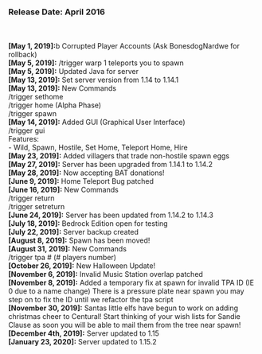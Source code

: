 <h3>Release Date: April 2016</h3><br><br>
<b>[May 1, 2019]:</b>b Corrupted Player Accounts (Ask BonesdogNardwe for rollback)<br>
<b>[May 5, 2019]:</b> /trigger warp 1 teleports you to spawn<br>
<b>[May 5, 2019]:</b> Updated Java for server<br>
<b>[May 13, 2019]:</b> Set server version from 1.14 to 1.14.1<br>
<b>[May 13, 2019]:</b> New Commands<br>
/trigger sethome<br>
/trigger home (Alpha Phase)<br>
/trigger spawn<br>
<b>[May 14, 2019]:</b> Added GUI (Graphical User Interface)<br>
/trigger gui<br>
Features:<br>
- Wild, Spawn, Hostile, Set Home, Teleport Home, Hire<br>
<b>[May 23, 2019]:</b> Added villagers that trade non-hostile spawn eggs<br>
<b>[May 27, 2019]:</b> Server has been upgraded from 1.14.1 to 1.14.2<br>
<b>[May 28, 2019]:</b> Now accepting BAT donations!<br>
<b>[June 9, 2019]:</b> Home Teleport Bug patched<br>
<b>[June 16, 2019]:</b> New Commands<br>
/trigger return<br>
/trigger setreturn<br>
<b>[June 24, 2019]:</b> Server has been updated from 1.14.2 to 1.14.3<br>
<b>[July 18, 2019]:</b> Bedrock Edition open for testing<br>
<b>[July 22, 2019]:</b> Server backup created<br>
<b>[August 8, 2019]:</b> Spawn has been moved!<br>
<b>[August 31, 2019]:</b> New Commands<br>
/trigger tpa # (# players number)<br>
<b>[October 26, 2019]:</b> New Halloween Update!<br>
<b>[November 6, 2019]:</b> Invalid Music Station overlap patched<br>
<b>[November 8, 2019]:</b> Added a temporary fix at spawn for invalid TPA ID (IE 0 due to a name change) There is a pressure plate near spawn you may step on to fix the ID until we refactor the tpa script<br>
<b>[November 30, 2019]:</b> Santas little elfs have begun to work on adding christmas cheer to Centural! Start thinking of your wish lists for Sandie Clause as soon you will be able to mail them from the tree near spawn!<br>
<b>[December 4th, 2019]:</b> Server updated to 1.15<br>
<b>[January 23, 2020]:</b> Server updated to 1.15.2<br>